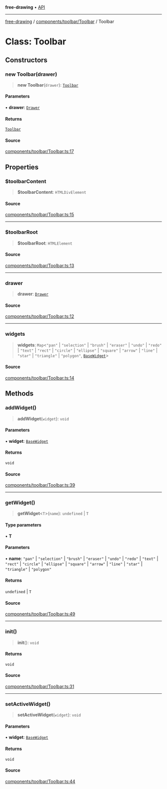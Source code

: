 **free-drawing** • [API](../../../../README.md)

***

[free-drawing](../../../../README.md) / [components/toolbar/Toolbar](../README.md) / Toolbar

# Class: Toolbar

## Constructors

### new Toolbar(drawer)

> **new Toolbar**(`drawer`): [`Toolbar`](Toolbar.md)

#### Parameters

• **drawer**: [`Drawer`](../../../../Drawer/classes/Drawer.md)

#### Returns

[`Toolbar`](Toolbar.md)

#### Source

[components/toolbar/Toolbar.ts:17](https://github.com/fabienwnklr/free-drawing/blob/master/src/components/toolbar/Toolbar.ts#L17)

## Properties

### $toolbarContent

> **$toolbarContent**: `HTMLDivElement`

#### Source

[components/toolbar/Toolbar.ts:15](https://github.com/fabienwnklr/free-drawing/blob/master/src/components/toolbar/Toolbar.ts#L15)

***

### $toolbarRoot

> **$toolbarRoot**: `HTMLElement`

#### Source

[components/toolbar/Toolbar.ts:13](https://github.com/fabienwnklr/free-drawing/blob/master/src/components/toolbar/Toolbar.ts#L13)

***

### drawer

> **drawer**: [`Drawer`](../../../../Drawer/classes/Drawer.md)

#### Source

[components/toolbar/Toolbar.ts:12](https://github.com/fabienwnklr/free-drawing/blob/master/src/components/toolbar/Toolbar.ts#L12)

***

### widgets

> **widgets**: `Map`\<`"pan"` \| `"selection"` \| `"brush"` \| `"eraser"` \| `"undo"` \| `"redo"` \| `"text"` \| `"rect"` \| `"circle"` \| `"ellipse"` \| `"square"` \| `"arrow"` \| `"line"` \| `"star"` \| `"triangle"` \| `"polygon"`, [`BaseWidget`](../../widgets/BaseWidget/classes/BaseWidget.md)\>

#### Source

[components/toolbar/Toolbar.ts:14](https://github.com/fabienwnklr/free-drawing/blob/master/src/components/toolbar/Toolbar.ts#L14)

## Methods

### addWidget()

> **addWidget**(`widget`): `void`

#### Parameters

• **widget**: [`BaseWidget`](../../widgets/BaseWidget/classes/BaseWidget.md)

#### Returns

`void`

#### Source

[components/toolbar/Toolbar.ts:39](https://github.com/fabienwnklr/free-drawing/blob/master/src/components/toolbar/Toolbar.ts#L39)

***

### getWidget()

> **getWidget**\<`T`\>(`name`): `undefined` \| `T`

#### Type parameters

• **T**

#### Parameters

• **name**: `"pan"` \| `"selection"` \| `"brush"` \| `"eraser"` \| `"undo"` \| `"redo"` \| `"text"` \| `"rect"` \| `"circle"` \| `"ellipse"` \| `"square"` \| `"arrow"` \| `"line"` \| `"star"` \| `"triangle"` \| `"polygon"`

#### Returns

`undefined` \| `T`

#### Source

[components/toolbar/Toolbar.ts:49](https://github.com/fabienwnklr/free-drawing/blob/master/src/components/toolbar/Toolbar.ts#L49)

***

### init()

> **init**(): `void`

#### Returns

`void`

#### Source

[components/toolbar/Toolbar.ts:31](https://github.com/fabienwnklr/free-drawing/blob/master/src/components/toolbar/Toolbar.ts#L31)

***

### setActiveWidget()

> **setActiveWidget**(`widget`): `void`

#### Parameters

• **widget**: [`BaseWidget`](../../widgets/BaseWidget/classes/BaseWidget.md)

#### Returns

`void`

#### Source

[components/toolbar/Toolbar.ts:44](https://github.com/fabienwnklr/free-drawing/blob/master/src/components/toolbar/Toolbar.ts#L44)
